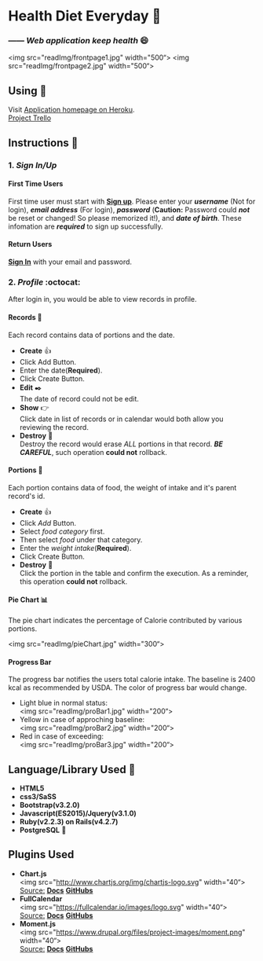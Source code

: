 **Health Diet Everyday**  :watermelon:  
====

### *—— Web application keep health* :smile:  
<img src="readImg/frontpage1.jpg" width="500“> []() 
<img src="readImg/frontpage2.jpg" width="500“> []()

## Using  :dizzy:
Visit [Application homepage on Heroku](https://health-diet-everyday.herokuapp.com/).  
[Project Trello](https://trello.com/b/iXxL0Frv/wdi-project2)

## Instructions :wrench:

### 1. _Sign In/Up_

#### **First Time Users**

First time user must start with [**Sign up**][signup_link]. Please enter your _**username**_ (Not for login), _**email address**_ (For login), **_password_** (**Caution:** Password could _**not**_ be reset or changed! So please memorized it!), and _**date of birth**_. These infomation are _**required**_ to sign up successfully.    
  
#### **Return Users**

[**Sign In**][signin_link] with your email and password.

### 2. _Profile_  :octocat:
After login in, you would be able to view records in profile. 

#### **Records**  :notebook:  
Each record contains data of portions and the date.  

* **Create** :+1:  
 * Click Add Button.
 * Enter the date(__Required__).
 * Click Create Button.
* **Edit**  :black_nib:  
 The date of record could not be edit.
* **Show**  :point_right:  
 Click date in list of records or in calendar would both allow you reviewing the record.
* **Destroy**  :no_good:  
 Destroy the record would erase *ALL* portions in that record. **_BE CAREFUL_**, such operation __could not__ rollback.

#### **Portions** :hamburger:  
Each portion contains data of food, the weight of intake and it's parent record's id.

* **Create** :+1: 
 * Click _Add_ Button.
 * Select _food category_ first.
 * Then select _food_ under that category.
 * Enter the _weight intake_(__Required__).
 * Click Create Button.
* **Destroy**  :no_good:  
 Click the portion in the table and confirm the execution. As a reminder, this operation __could not__ rollback.

#### **Pie Chart**  :bar_chart:  

The pie chart indicates the percentage of Calorie contributed by various portions.

<img src="readImg/pieChart.jpg" width="300“> []()

#### **Progress Bar**

The progress bar notifies the users total calorie intake. The baseline is 2400 kcal as recommended by USDA. The color of progress bar would change.  

* Light blue in normal status:  
 <img src="readImg/proBar1.jpg" width="200“>  []()
* Yellow in case of approching baseline:  
 <img src="readImg/proBar2.jpg" width="200“>  []()  
* Red in case of exceeding:  
 <img src="readImg/proBar3.jpg" width="200“>  []()
 
## Language/Library Used  :book:  
* **HTML5**
* **css3/SaSS**
* **Bootstrap(v3.2.0)**
* **Javascript(ES2015)/Jquery(v3.1.0)**
* **Ruby(v2.2.3) on Rails(v4.2.7)**
* **PostgreSQL** :elephant:  

## Plugins Used
* **Chart.js**   
<img src="http://www.chartjs.org/img/chartjs-logo.svg" width="40“>   
[  Source:]() [**Docs**](http://www.chartjs.org/docs/) [**GitHubs**](https://github.com/chartjs/Chart.js/releases/tag/v2.3.0-rc.1)
* **FullCalendar**   
<img src="https://fullcalendar.io/images/logo.svg" width="40“>   
[  Source:]() [**Docs**](https://fullcalendar.io/docs/) [**GitHubs**](https://github.com/fullcalendar/fullcalendar)
* **Moment.js**  
<img src="https://www.drupal.org/files/project-images/moment.png" width="40“>   
[  Source:]() [**Docs**](http://momentjs.com/docs/) [**GitHubs**](https://github.com/moment/moment/)

[signup_link]: https://health-diet-everyday.herokuapp.com/users/new
[signin_link]: https://health-diet-everyday.herokuapp.com/login  
